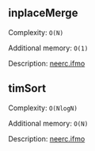 ## inplaceMerge
Complexity: `O(N)`

Additional memory: `O(1)`

Description: [neerc.ifmo](http://neerc.ifmo.ru/wiki/index.php?title=Cортировка_слиянием_с_использованием_O(1)_дополнительной_памяти)

## timSort
Complexity: `O(NlogN)`

Additional memory: `O(N)`

Description: [neerc.ifmo](http://neerc.ifmo.ru/wiki/index.php?title=Timsort)
